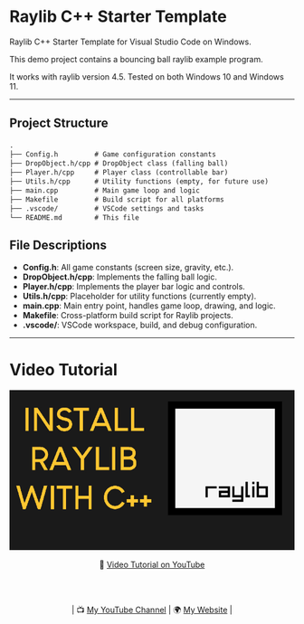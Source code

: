 # Raylib C++ Starter Template

Raylib C++ Starter Template for Visual Studio Code on Windows.

This demo project contains a bouncing ball raylib example program.

It works with raylib version 4.5.
Tested on both Windows 10 and Windows 11.

---

## Project Structure

```
.
├── Config.h         # Game configuration constants
├── DropObject.h/cpp # DropObject class (falling ball)
├── Player.h/cpp     # Player class (controllable bar)
├── Utils.h/cpp      # Utility functions (empty, for future use)
├── main.cpp         # Main game loop and logic
├── Makefile         # Build script for all platforms
├── .vscode/         # VSCode settings and tasks
└── README.md        # This file
```

## File Descriptions

- **Config.h**: All game constants (screen size, gravity, etc.).
- **DropObject.h/cpp**: Implements the falling ball logic.
- **Player.h/cpp**: Implements the player bar logic and controls.
- **Utils.h/cpp**: Placeholder for utility functions (currently empty).
- **main.cpp**: Main entry point, handles game loop, drawing, and logic.
- **Makefile**: Cross-platform build script for Raylib projects.
- **.vscode/**: VSCode workspace, build, and debug configuration.

---

# Video Tutorial

<p align="center">
  <img src="preview.jpg" alt="" width="800">
</p>

<p align="center">
🎥 <a href="https://www.youtube.com/watch?v=PaAcVk5jUd8">Video Tutorial on YouTube</a>
</p>

<br>
<br>
<p align="center">
| 📺 <a href="https://www.youtube.com/channel/UC3ivOTE5EgpmF2DHLBmWIWg">My YouTube Channel</a>
| 🌍 <a href="https://www.programmingwithnick.com">My Website</a> | <br>
</p>

